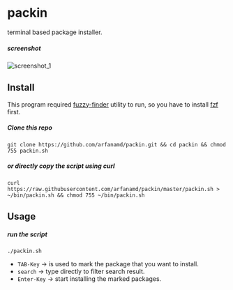# packin
terminal based package installer.

##### screenshot
![screenshot_1](./screenshot/scr1.gif)

## Install
This program required [fuzzy-finder](https://github.com/junegunn/fzf) utility to run, so you have to install [fzf](https://github.com/junegunn/fzf) first.

##### Clone this repo
```
git clone https://github.com/arfanamd/packin.git && cd packin && chmod 755 packin.sh
```

##### or directly copy the script using curl
```
curl https://raw.githubusercontent.com/arfanamd/packin/master/packin.sh > ~/bin/packin.sh && chmod 755 ~/bin/packin.sh
```

## Usage
##### run the script
`./packin.sh`

* `TAB-Key` -> is used to mark the package that you want to install.
* `search` -> type directly to filter search result.
* `Enter-Key` -> start installing the marked packages.

